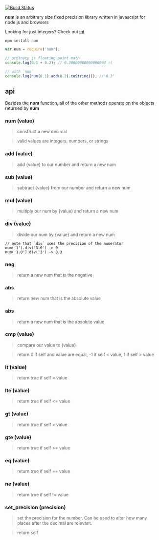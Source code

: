 [![Build Status](https://secure.travis-ci.org/defunctzombie/num.svg)](http://travis-ci.org/defunctzombie/num)

**num** is an arbitrary size fixed precision library written in javascript for node.js and browsers

Looking for just integers? Check out [int](https://github.com/defunctzombie/node-int)

```
npm install num
```

```javascript
var num = require('num');

// ordinary js floating point math
console.log(0.1 + 0.2); // 0.30000000000000004 :(

// with `num`
console.log(num(0.1).add(0.2).toString()); //'0.3'
```

## api ##

Besides the **num** function, all of the other methods operate on the objects returned by **num**

### num (value) ###
> construct a new decimal

> valid values are integers, numbers, or strings

### add (value) ###
> add {value} to our number and return a new num

### sub (value) ###
> subtract {value} from our number and return a new num

### mul (value) ###
> multiply our num by {value} and return a new num

### div (value) ###
> divide our num by {value} and return a new num

```
// note that `div` uses the precision of the numerator
num('1').div('3.0') -> 0
num('1.0').div('3') -> 0.3
```

### neg ###
> return a new num that is the negative

### abs ###
> return new num that is the absolute value

### abs ###
> return a new num that is the absolute value

### cmp (value) ###
> compare our value to {value}

> return 0 if self and value are equal, -1 if self < value, 1 if self > value

### lt (value) ###
> return true if self < value

### lte (value) ###
> return true if self <= value

### gt (value) ###
> return true if self > value

### gte (value) ###
> return true if self >= value

### eq (value) ###
> return true if self == value

### ne (value) ###
> return true if self != value

### set_precision (precision) ###

> set the precision for the number. Can be used to alter how many places after the decimal are relevant.

> return self
